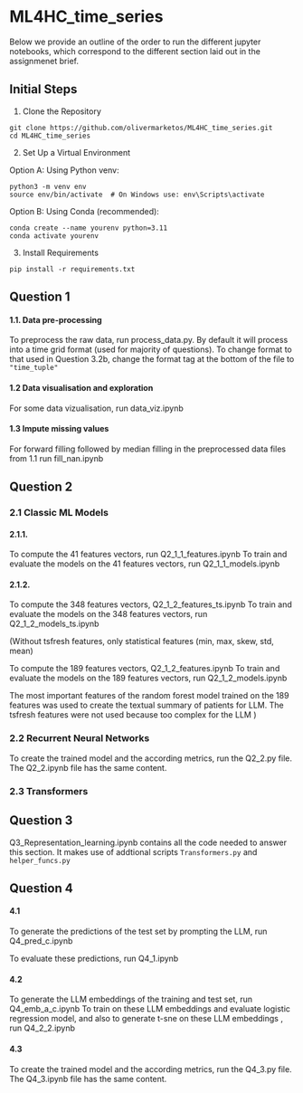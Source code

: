 # ML4HC_time_series

Below we provide an outline of the order to run the different jupyter notebooks, which correspond to the different section laid out in the assignmenet brief.

## Initial Steps

1. Clone the Repository
```
git clone https://github.com/olivermarketos/ML4HC_time_series.git
cd ML4HC_time_series
```

2. Set Up a Virtual Environment

Option A: Using Python venv:
```
python3 -m venv env
source env/bin/activate  # On Windows use: env\Scripts\activate
```
Option B: Using Conda (recommended):
```
conda create --name yourenv python=3.11
conda activate yourenv
```

3. Install Requirements
```
pip install -r requirements.txt
```
## Question 1

#### 1.1. Data pre-processing
To preprocess the raw data, run process_data.py. By default it will process into a time grid format (used for majority of questions). To change format to that used in Question 3.2b, change the format tag at the bottom of the file to `"time_tuple"`

#### 1.2 Data visualisation and exploration
For some data vizualisation, run data_viz.ipynb

#### 1.3 Impute missing values
For forward filling followed by median filling in the preprocessed data files from 1.1 run fill_nan.ipynb

## Question 2

### 2.1 Classic ML Models
#### 2.1.1. 
To compute the 41 features vectors, run Q2_1_1_features.ipynb
To train and evaluate the models on the 41 features vectors, run Q2_1_1_models.ipynb

#### 2.1.2.
To compute the 348 features vectors, Q2_1_2_features_ts.ipynb
To train and evaluate the models on the 348 features vectors, run Q2_1_2_models_ts.ipynb

(Without tsfresh features, only statistical features (min, max, skew, std, mean)
    
To compute the 189 features vectors, Q2_1_2_features.ipynb
To train and evaluate the models on the 189 features vectors, run Q2_1_2_models.ipynb

The most important features of the random forest model trained on the 189 features was used to create the textual summary of patients for LLM.
The tsfresh features were not used because too complex for the LLM
)

### 2.2 Recurrent Neural Networks
To create the trained model and the according metrics, run the Q2_2.py file.
The Q2_2.ipynb file has the same content.


### 2.3 Transformers

## Question 3
Q3_Representation_learning.ipynb contains all the code needed to answer this section. It makes use of addtional scripts `Transformers.py` and `helper_funcs.py`
## Question 4

#### 4.1
To generate the predictions of the test set by prompting the LLM, run Q4_pred_c.ipynb

To evaluate these predictions, run Q4_1.ipynb

#### 4.2
To generate the LLM embeddings of the training and test set, run Q4_emb_a_c.ipynb
To train on these LLM embeddings and evaluate logistic regression model, and also to generate t-sne on these LLM embeddings , run Q4_2_2.ipynb

#### 4.3
To create the trained model and the according metrics, run the Q4_3.py file.
The Q4_3.ipynb file has the same content.

